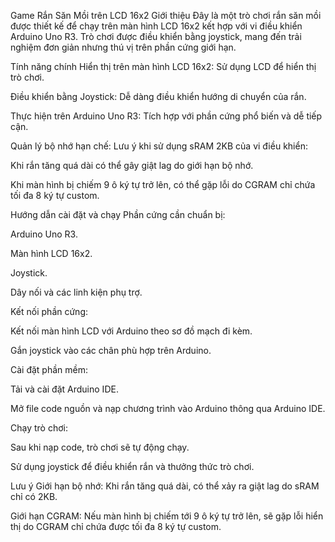 Game Rắn Săn Mồi trên LCD 16x2
Giới thiệu
Đây là một trò chơi rắn săn mồi được thiết kế để chạy trên màn hình LCD 16x2 kết hợp với vi điều khiển Arduino Uno R3. Trò chơi được điều khiển bằng joystick, mang đến trải nghiệm đơn giản nhưng thú vị trên phần cứng giới hạn.

Tính năng chính
Hiển thị trên màn hình LCD 16x2: Sử dụng LCD để hiển thị trò chơi.

Điều khiển bằng Joystick: Dễ dàng điều khiển hướng di chuyển của rắn.

Thực hiện trên Arduino Uno R3: Tích hợp với phần cứng phổ biến và dễ tiếp cận.

Quản lý bộ nhớ hạn chế: Lưu ý khi sử dụng sRAM 2KB của vi điều khiển:

Khi rắn tăng quá dài có thể gây giật lag do giới hạn bộ nhớ.

Khi màn hình bị chiếm 9 ô ký tự trở lên, có thể gặp lỗi do CGRAM chỉ chứa tối đa 8 ký tự custom.

Hướng dẫn cài đặt và chạy
Phần cứng cần chuẩn bị:

Arduino Uno R3.

Màn hình LCD 16x2.

Joystick.

Dây nối và các linh kiện phụ trợ.

Kết nối phần cứng:

Kết nối màn hình LCD với Arduino theo sơ đồ mạch đi kèm.

Gắn joystick vào các chân phù hợp trên Arduino.

Cài đặt phần mềm:

Tải và cài đặt Arduino IDE.

Mở file code nguồn và nạp chương trình vào Arduino thông qua Arduino IDE.

Chạy trò chơi:

Sau khi nạp code, trò chơi sẽ tự động chạy.

Sử dụng joystick để điều khiển rắn và thưởng thức trò chơi.

Lưu ý
Giới hạn bộ nhớ: Khi rắn tăng quá dài, có thể xảy ra giật lag do sRAM chỉ có 2KB.

Giới hạn CGRAM: Nếu màn hình bị chiếm tới 9 ô ký tự trở lên, sẽ gặp lỗi hiển thị do CGRAM chỉ chứa được tối đa 8 ký tự custom.

